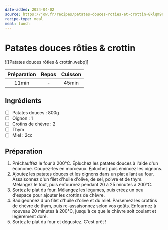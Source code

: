 ```yaml
---
date-added: 2024-04-02
source: https://jow.fr/recipes/patates-douces-roties-et-crottin-8klqm9nu1z1sl3be1dem
recipe-type: meal
meal: lunch
---
```


# Patates douces rôties & crottin

![[Patates douces rôties & crottin.webp]]

| Préparation | Repos | Cuisson |
|:-----------:|:-----:|:-------:|
|    11min    |   -   |  45min  |

## Ingrédients

- [ ] Patates douces : 800g
- [ ] Oignon : 1
- [ ] Crotins de chèvre : 2
- [ ] Thym
- [ ] Miel : 2cc

## Préparation

1. Préchauffez le four à 200°C. Épluchez les patates douces à l'aide d'un économe. Coupez-les en morceaux. Épluchez puis émincez les oignons.
2. Ajoutez les patates douces et les oignons dans un plat allant au four. Assaisonnez d'un filet d'huile d'olive, de sel, poivre et de thym. Mélangez le tout, puis enfournez pendant 20 à 25 minutes à 200°C.
3. Sortez le plat du four. Mélangez les légumes, puis créez un peu d'espace pour ajouter les crottins de chèvre.
4. Badigeonnez d'un filet d'huile d'olive et du miel. Parsemez les crottins de chèvre de thym, puis re-assaisonnez selon vos goûts. Enfournez à nouveau 20 minutes à 200°C, jusqu'à ce que le chèvre soit coulant et légèrement doré.
5. Sortez le plat du four et dégustez. C'est prêt !
